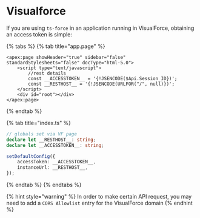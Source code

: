 # Visualforce

If you are using `ts-force` in an application running in VisualForce, obtaining an access token is simple:

{% tabs %}
{% tab title="app.page" %}
```markup
<apex:page showHeader="true" sidebar="false" standardStylesheets="false" docType="html-5.0">
    <script type="text/javascript">
        //rest details
        const __ACCESSTOKEN__ = '{!JSENCODE($Api.Session_ID})';
        const __RESTHOST__ = '{!JSENCODE(URLFOR("/", null)})';
    </script>
    <div id="root"></div>
</apex:page>
```
{% endtab %}

{% tab title="index.ts" %}
```typescript
// globals set via VF page
declare let __RESTHOST__: string;
declare let __ACCESSTOKEN__: string;

setDefaultConfig({
    accessToken: __ACCESSTOKEN__,
    instanceUrl: __RESTHOST__,
});
```
{% endtab %}
{% endtabs %}

{% hint style="warning" %}
 In order to make certain API request, you may need to add a `CORS Allowlist` entry for the VisualForce domain
{% endhint %}





